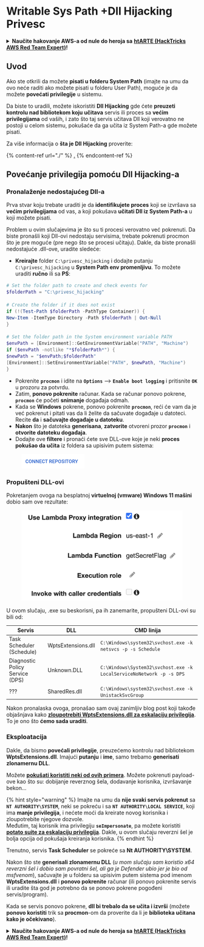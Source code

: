 # Writable Sys Path +Dll Hijacking Privesc

<details>

<summary><strong>Naučite hakovanje AWS-a od nule do heroja sa</strong> <a href="https://training.hacktricks.xyz/courses/arte"><strong>htARTE (HackTricks AWS Red Team Expert)</strong></a><strong>!</strong></summary>

Drugi načini podrške HackTricks-u:

* Ako želite da vidite **vašu kompaniju reklamiranu na HackTricks-u** ili **preuzmete HackTricks u PDF formatu** proverite [**SUBSCRIPTION PLANS**](https://github.com/sponsors/carlospolop)!
* Nabavite [**zvanični PEASS & HackTricks swag**](https://peass.creator-spring.com)
* Otkrijte [**The PEASS Family**](https://opensea.io/collection/the-peass-family), našu kolekciju ekskluzivnih [**NFT-ova**](https://opensea.io/collection/the-peass-family)
* **Pridružite se** 💬 [**Discord grupi**](https://discord.gg/hRep4RUj7f) ili [**telegram grupi**](https://t.me/peass) ili nas **pratite** na **Twitter-u** 🐦 [**@carlospolopm**](https://twitter.com/hacktricks\_live)**.**
* **Podelite svoje hakovanje trikove slanjem PR-ova na** [**HackTricks**](https://github.com/carlospolop/hacktricks) i [**HackTricks Cloud**](https://github.com/carlospolop/hacktricks-cloud) github repozitorijume.

</details>

## Uvod

Ako ste otkrili da možete **pisati u folderu System Path** (imajte na umu da ovo neće raditi ako možete pisati u folderu User Path), moguće je da možete **povećati privilegije** u sistemu.

Da biste to uradili, možete iskoristiti **Dll Hijacking** gde ćete **preuzeti kontrolu nad bibliotekom koju učitava** servis ili proces sa **većim privilegijama** od vaših, i zato što taj servis učitava Dll koji verovatno ne postoji u celom sistemu, pokušaće da ga učita iz System Path-a gde možete pisati.

Za više informacija o **šta je Dll Hijacking** proverite:

{% content-ref url="./" %}
[.](./)
{% endcontent-ref %}

## Povećanje privilegija pomoću Dll Hijacking-a

### Pronalaženje nedostajućeg Dll-a

Prva stvar koju trebate uraditi je da **identifikujete proces** koji se izvršava sa **većim privilegijama** od vas, a koji pokušava **učitati Dll iz System Path-a** u koji možete pisati.

Problem u ovim slučajevima je što su ti procesi verovatno već pokrenuti. Da biste pronašli koji Dll-ovi nedostaju servisima, trebate pokrenuti procmon što je pre moguće (pre nego što se procesi učitaju). Dakle, da biste pronašli nedostajuće .dll-ove, uradite sledeće:

* **Kreirajte** folder `C:\privesc_hijacking` i dodajte putanju `C:\privesc_hijacking` u **System Path env promenljivu**. To možete uraditi **ručno** ili sa **PS**:

```powershell
# Set the folder path to create and check events for
$folderPath = "C:\privesc_hijacking"

# Create the folder if it does not exist
if (!(Test-Path $folderPath -PathType Container)) {
New-Item -ItemType Directory -Path $folderPath | Out-Null
}

# Set the folder path in the System environment variable PATH
$envPath = [Environment]::GetEnvironmentVariable("PATH", "Machine")
if ($envPath -notlike "*$folderPath*") {
$newPath = "$envPath;$folderPath"
[Environment]::SetEnvironmentVariable("PATH", $newPath, "Machine")
}
```

* Pokrenite **`procmon`** i idite na **`Options`** --> **`Enable boot logging`** i pritisnite **`OK`** u prozoru za potvrdu.
* Zatim, **ponovo pokrenite** računar. Kada se računar ponovo pokrene, **`procmon`** će početi **snimanje** događaja odmah.
* Kada se **Windows** pokrene, ponovo pokrenite **`procmon`**, reći će vam da je već pokrenut i pitati vas da li želite da sačuvate događaje u datoteci. Recite **da** i **sačuvajte događaje u datoteku**.
* **Nakon** što je datoteka **generisana**, **zatvorite** otvoreni prozor **`procmon`** i **otvorite datoteku događaja**.
* Dodajte ove **filtere** i pronaći ćete sve DLL-ove koje je neki **proces pokušao da učita** iz foldera sa upisivim putem sistema:

<figure><img src="../../../.gitbook/assets/image (18).png" alt=""><figcaption></figcaption></figure>

### Propušteni DLL-ovi

Pokretanjem ovoga na besplatnoj **virtuelnoj (vmware) Windows 11 mašini** dobio sam ove rezultate:

<figure><img src="../../../.gitbook/assets/image (253).png" alt=""><figcaption></figcaption></figure>

U ovom slučaju, .exe su beskorisni, pa ih zanemarite, propušteni DLL-ovi su bili od:

| Servis                          | DLL                | CMD linija                                                           |
| ------------------------------- | ------------------ | -------------------------------------------------------------------- |
| Task Scheduler (Schedule)       | WptsExtensions.dll | `C:\Windows\system32\svchost.exe -k netsvcs -p -s Schedule`          |
| Diagnostic Policy Service (DPS) | Unknown.DLL        | `C:\Windows\System32\svchost.exe -k LocalServiceNoNetwork -p -s DPS` |
| ???                             | SharedRes.dll      | `C:\Windows\system32\svchost.exe -k UnistackSvcGroup`                |

Nakon pronalaska ovoga, pronašao sam ovaj zanimljiv blog post koji takođe objašnjava kako [**zloupotrebiti WptsExtensions.dll za eskalaciju privilegija**](https://juggernaut-sec.com/dll-hijacking/#Windows\_10\_Phantom\_DLL\_Hijacking\_-\_WptsExtensionsdll). To je ono što **ćemo sada uraditi**.

### Eksploatacija

Dakle, da bismo **povećali privilegije**, preuzećemo kontrolu nad bibliotekom **WptsExtensions.dll**. Imajući **putanju** i **ime**, samo trebamo **generisati zlonamernu DLL**.

Možete [**pokušati koristiti neki od ovih primera**](./#creating-and-compiling-dlls). Možete pokrenuti payload-ove kao što su: dobijanje reverznog šela, dodavanje korisnika, izvršavanje bekon...

{% hint style="warning" %}
Imajte na umu da **nije svaki servis pokrenut** sa **`NT AUTHORITY\SYSTEM`**, neki se pokreću i sa **`NT AUTHORITY\LOCAL SERVICE`**, koji ima **manje privilegija**, i nećete moći da kreirate novog korisnika i zloupotrebite njegove dozvole.\
Međutim, taj korisnik ima privilegiju **`seImpersonate`**, pa možete koristiti [**potato suite za eskalaciju privilegija**](../roguepotato-and-printspoofer.md). Dakle, u ovom slučaju reverzni šel je bolja opcija od pokušaja kreiranja korisnika.
{% endhint %}

Trenutno, servis **Task Scheduler** se pokreće sa **Nt AUTHORITY\SYSTEM**.

Nakon što ste **generisali zlonamernu DLL** (_u mom slučaju sam koristio x64 reverzni šel i dobio sam povratni šel, ali ga je Defender ubio jer je bio od msfvenom_), sačuvajte je u folderu sa upisivim putem sistema pod imenom **WptsExtensions.dll** i **ponovo pokrenite** računar (ili ponovo pokrenite servis ili uradite šta god je potrebno da se ponovo pokrene pogođeni servis/program).

Kada se servis ponovo pokrene, **dll bi trebalo da se učita i izvrši** (možete **ponovo koristiti** trik sa **procmon**-om da proverite da li je **biblioteka učitana kako je očekivano**).

<details>

<summary><strong>Naučite hakovanje AWS-a od nule do heroja sa</strong> <a href="https://training.hacktricks.xyz/courses/arte"><strong>htARTE (HackTricks AWS Red Team Expert)</strong></a><strong>!</strong></summary>

Drugi načini podrške HackTricks-u:

* Ako želite da vidite **vašu kompaniju reklamiranu u HackTricks-u** ili **preuzmete HackTricks u PDF formatu**, pogledajte [**SUBSCRIPTION PLANS**](https://github.com/sponsors/carlospolop)!
* Nabavite [**zvanični PEASS & HackTricks swag**](https://peass.creator-spring.com)
* Otkrijte [**The PEASS Family**](https://opensea.io/collection/the-peass-family), našu kolekciju ekskluzivnih [**NFT-ova**](https://opensea.io/collection/the-peass-family)
* **Pridružite se** 💬 [**Discord grupi**](https://discord.gg/hRep4RUj7f) ili [**telegram grupi**](https://t.me/peass) ili nas **pratite** na **Twitter-u** 🐦 [**@carlospolopm**](https://twitter.com/hacktricks\_live)**.**
* **Podelite svoje hakovanje trikove slanjem PR-ova na** [**HackTricks**](https://github.com/carlospolop/hacktricks) i [**HackTricks Cloud**](https://github.com/carlospolop/hacktricks-cloud) github repozitorijume.

</details>
